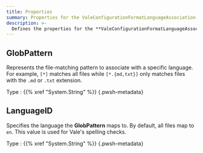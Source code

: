 ```yaml
---
title: Properties
summary: Properties for the ValeConfigurationFormatLanguageAssociation class
description: >-
  Defines the properties for the **ValeConfigurationFormatLanguageAssociation** class.
---
```


## GlobPattern

Represents the file-matching pattern to associate with a specific language. For example, `[*]`
matches all files while `[*.{md,txt}]` only matches files with the `.md` or `.txt` extension.

Type
: {{% xref "System.String" %}}
{.pwsh-metadata}

## LanguageID

Specifies the language the **GlobPattern** maps to. By default, all files map to `en`. This value
is used for Vale's spelling checks.

Type
: {{% xref "System.String" %}}
{.pwsh-metadata}

<!-- Reference Link Definitions -->
